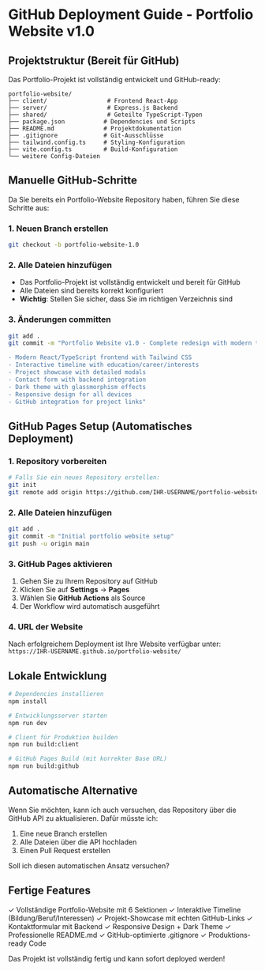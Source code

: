 # GitHub Deployment Guide - Portfolio Website v1.0

## Projektstruktur (Bereit für GitHub)

Das Portfolio-Projekt ist vollständig entwickelt und GitHub-ready:

```
portfolio-website/
├── client/                 # Frontend React-App
├── server/                 # Express.js Backend
├── shared/                 # Geteilte TypeScript-Typen
├── package.json           # Dependencies und Scripts
├── README.md              # Projektdokumentation
├── .gitignore             # Git-Ausschlüsse
├── tailwind.config.ts     # Styling-Konfiguration
├── vite.config.ts         # Build-Konfiguration
└── weitere Config-Dateien
```

## Manuelle GitHub-Schritte

Da Sie bereits ein Portfolio-Website Repository haben, führen Sie diese Schritte aus:

### 1. Neuen Branch erstellen
```bash
git checkout -b portfolio-website-1.0
```

### 2. Alle Dateien hinzufügen
- Das Portfolio-Projekt ist vollständig entwickelt und bereit für GitHub
- Alle Dateien sind bereits korrekt konfiguriert
- **Wichtig**: Stellen Sie sicher, dass Sie im richtigen Verzeichnis sind

### 3. Änderungen committen
```bash
git add .
git commit -m "Portfolio Website v1.0 - Complete redesign with modern tech stack

- Modern React/TypeScript frontend with Tailwind CSS
- Interactive timeline with education/career/interests
- Project showcase with detailed modals
- Contact form with backend integration
- Dark theme with glassmorphism effects
- Responsive design for all devices
- GitHub integration for project links"
```

## GitHub Pages Setup (Automatisches Deployment)

### 1. Repository vorbereiten
```bash
# Falls Sie ein neues Repository erstellen:
git init
git remote add origin https://github.com/IHR-USERNAME/portfolio-website.git
```

### 2. Alle Dateien hinzufügen
```bash
git add .
git commit -m "Initial portfolio website setup"
git push -u origin main
```

### 3. GitHub Pages aktivieren
1. Gehen Sie zu Ihrem Repository auf GitHub
2. Klicken Sie auf **Settings** → **Pages**
3. Wählen Sie **GitHub Actions** als Source
4. Der Workflow wird automatisch ausgeführt

### 4. URL der Website
Nach erfolgreichem Deployment ist Ihre Website verfügbar unter:
`https://IHR-USERNAME.github.io/portfolio-website/`

## Lokale Entwicklung

```bash
# Dependencies installieren
npm install

# Entwicklungsserver starten
npm run dev

# Client für Produktion builden
npm run build:client

# GitHub Pages Build (mit korrekter Base URL)
npm run build:github
```

## Automatische Alternative

Wenn Sie möchten, kann ich auch versuchen, das Repository über die GitHub API zu aktualisieren. Dafür müsste ich:

1. Eine neue Branch erstellen
2. Alle Dateien über die API hochladen
3. Einen Pull Request erstellen

Soll ich diesen automatischen Ansatz versuchen?

## Fertige Features

✓ Vollständige Portfolio-Website mit 6 Sektionen
✓ Interaktive Timeline (Bildung/Beruf/Interessen)
✓ Projekt-Showcase mit echten GitHub-Links
✓ Kontaktformular mit Backend
✓ Responsive Design + Dark Theme
✓ Professionelle README.md
✓ GitHub-optimierte .gitignore
✓ Produktions-ready Code

Das Projekt ist vollständig fertig und kann sofort deployed werden!